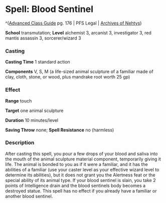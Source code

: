 # Spell: Blood Sentinel

^([Advanced Class Guide][ss-blood-sentinel] pg. 176 | PFS Legal | [Archives of Nehtys][sn-blood-sentinel])

**School** transmutation; **Level** alchemist 3, arcanist 3, investigator 3, red mantis assassin 3, sorcerer/wizard 3

### Casting

**Casting Time** 1 standard action  

**Components** V, S, M (a life-sized animal sculpture of a familiar made of clay, cloth, stone, or wood, plus mandrake root worth 25 gp)

### Effect

**Range** touch  

**Target** one animal sculpture  

**Duration** 10 minutes/level  

**Saving Throw** none; **Spell Resistance** no (harmless)

### Description

After casting this spell, you pour a few drops of your blood and saliva into the mouth of the animal sculpture material component, temporarily giving it life. The animal is bonded to you as if it were a familiar, and it has the abilities of a familiar (use your caster level as your effective wizard level to determine its abilities), but it does not grant you the Alertness feat or the special ability of its animal type. If your blood sentinel is slain, you take 2 points of Intelligence drain and the blood sentinels body becomes a destroyed statue. This spell has no effect if you already have a familiar or another blood sentinel.

[ss-blood-sentinel]: http://paizo.com/products/btpy978v
[sn-blood-sentinel]: http://www.archivesofnethys.com/SpellDisplay.aspx?ItemName=Blood%20Sentinel
